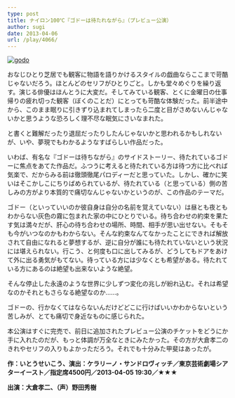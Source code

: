 ```yaml
---
type: post
title: ナイロン100℃『ゴドーは待たれながら』（プレビュー公演）
author: sugi
date: 2013-04-06
url: /play/4066/
---
```

<a href="http://i2.wp.com/asharpminor.com/wp-content/uploads/2013/04/godo.jpg" onclick="_gaq.push(['_trackEvent', 'outbound-article', 'http://i2.wp.com/asharpminor.com/wp-content/uploads/2013/04/godo.jpg?resize=180%2C240', '']);" ><img src="http://i2.wp.com/asharpminor.com/wp-content/uploads/2013/04/godo.jpg?resize=180%2C240" alt="godo" class="alignleft wp-image-4078" data-recalc-dims="1" /></a>

おなじひとり芝居でも観客に物語を語りかけるスタイルの戯曲ならここまで苛酷じゃないだろう。ほとんどのセリフがひとりごと。しかも堂々めぐりを繰り返す。演じる俳優はほんとうに大変だ。そしてみている観客、とくに金曜日の仕事帰りの疲れ切った観客（ぼくのことだ）にとっても苛酷な体験だった。前半途中から、このまま眠りに引きずり込まれてしまったら二度と目がさめないんじゃないかと思うような恐ろしく理不尽な眠気にさいなまれた。

と書くと難解だったり退屈だったりしたんじゃないかと思われるかもしれないが、いや、夢現でもわかるようなすばらしい作品だった。

いわば、有名な『ゴドーは待ちながら』のサイドストーリー、待たれているゴドーに焦点をあてた作品だ。ふつうに考えると待たれている方は待つ方に比べれば気楽で、だからみる前は徹頭徹尾パロディーだと思っていた。しかし、確かに笑いはそこかしこにちりばめられているが、待たれている（と思っている）側の苦しみの方がより本質的で痛切なんじゃないかというのが、この作品のテーマだ。

ゴドー（といっていいのか彼自身は自分の名前を覚えていない）は昼とも夜ともわからない灰色の霧に包まれた家の中にひとりでいる。待ち合わせの約束を果たす気は満々だが、肝心の待ち合わせの場所、時間、相手が思い出せない。そもそも今がいつなのかもわからない。そんな約束なんてなかったことにできれば解放されて自由になれると夢想するが、逆に自分が誰にも待たれていないという状況には堪えられない。行こう、と何度も口に出してみるが、どうしてもドアをあけて外に出る勇気がもてない。待っている方には少なくとも希望がある。待たれている方にあるのは絶望も出来ないような絶望。

そんな停止した永遠のような世界に少しずつ変化の兆しが紛れ込む。それは希望なのかそれともさらなる絶望なのか……。

ゴドーの、行かなくてはならないんだけどどこに行けばいいかわからないという苦しみが、とても痛切で身近なものに感じられた。

本公演はすぐに完売で、前日に追加されたプレビュー公演のチケットをどうにか手に入れたのだが、もっと体調が万全なときにみたかった。その方が大倉孝二のきれやセリフの入りもよかっただろう。それでも十分みた甲斐はあったが。

**作：いとうせいこう、演出：ケラリーノ・サンドロヴィッチ／東京芸術劇場シアターイースト／指定席4500円／2013-04-05 19:30／★★★**

**出演：大倉孝二、（声）野田秀樹**
